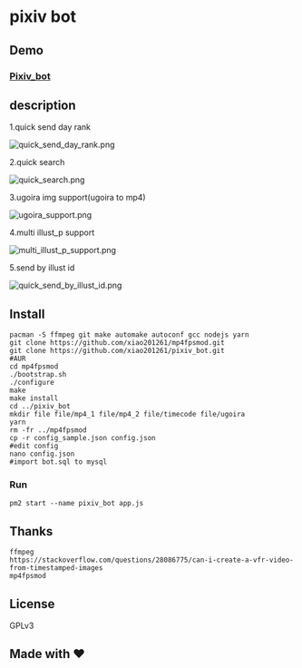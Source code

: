 # pixiv bot
## Demo
### [Pixiv_bot](https://t.me/pixiv_bot)  
## description
  1.quick send day rank
  
  ![quick_send_day_rank.png](https://i.loli.net/2017/10/04/59d49c6406607.png)

  2.quick search

  ![quick_search.png](https://i.loli.net/2017/10/04/59d49c6431731.png)
 
  3.ugoira img support(ugoira to mp4)

  ![ugoira_support.png](https://i.loli.net/2017/10/04/59d49c60104d3.png)

  4.multi illust_p support

  ![multi_illust_p_support.png](https://i.loli.net/2017/10/04/59d49c6090dbb.png)

  5.send by illust id

  ![quick_send_by_illust_id.png](https://i.loli.net/2017/10/04/59d49c60a5706.png)

## Install
    pacman -S ffmpeg git make automake autoconf gcc nodejs yarn
    git clone https://github.com/xiao201261/mp4fpsmod.git
    git clone https://github.com/xiao201261/pixiv_bot.git
    #AUR
    cd mp4fpsmod
    ./bootstrap.sh
    ./configure
    make
    make install
    cd ../pixiv_bot
    mkdir file file/mp4_1 file/mp4_2 file/timecode file/ugoira
    yarn
    rm -fr ../mp4fpsmod
    cp -r config_sample.json config.json
    #edit config
    nano config.json
    #import bot.sql to mysql
### Run
    pm2 start --name pixiv_bot app.js
## Thanks
    ffmpeg
    https://stackoverflow.com/questions/28086775/can-i-create-a-vfr-video-from-timestamped-images
    mp4fpsmod
## License

GPLv3

## Made with ♥